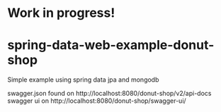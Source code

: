 # Work in progress!
# spring-data-web-example-donut-shop

Simple example using spring data jpa and mongodb

swagger.json found on http://localhost:8080/donut-shop/v2/api-docs
swagger ui on http://localhost:8080/donut-shop/swagger-ui/

